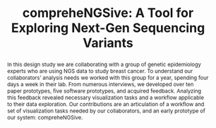 ---
layout: publication
title: "compreheNGSive: A Tool for Exploring Next-Gen Sequencing Variants"
key: 2012_biovis_comprehengsive
permalink: /publications/2012_biovis_comprehengsive/
type: poster


shortname: comprehengsive
image: 2012_biovis_comprehengsive.png

authors:
- bigelow
- meyer
- Nicola J Camp

journal: Proceedings of the IEEE Symposium on Biological Data Visualization (BioVis ’12)
year: 2012
note: Poster selected for oral presentation

external-project: http://www.cs.utah.edu/~abigelow/#compreheNGSive
code: https://github.com/yasashiku/compreheNGSive

pdf: 2012_biovis_comprehengsive.pdf
supplement: 
bibtex: 2012_biovis_comprehengsive.bib

abstract: "
<p>In this design study we are collaborating with a group of genetic epidemiology experts who are using NGS data to study breast cancer. To understand our collaborators’ analysis needs we worked with this group for a year, spending four days a week in their lab. From numerous interviews, we developed over ten paper prototypes, five software prototypes, and acquired feedback. Analyzing this feedback revealed necessary visualization tasks and a workflow applicable to their data exploration. Our contributions are an articulation of a workflow and set of visualization tasks needed by our collaborators, and an early prototype of our system: compreheNGSive.</p>"

---